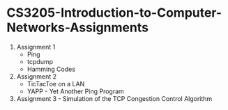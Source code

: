 # CS3205-Introduction-to-Computer-Networks-Assignments

1. Assignment 1
    - Ping
    - tcpdump
    - Hamming Codes
2. Assignment 2
    - TicTacToe on a LAN
    - YAPP - Yet Another Ping Program
3. Assignment 3 - Simulation of the TCP Congestion Control Algorithm
